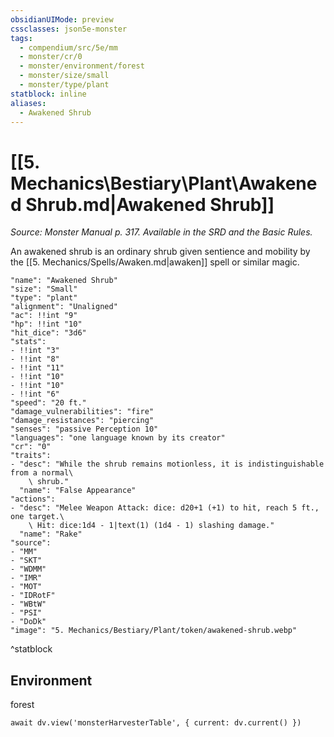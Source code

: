 ```yaml
---
obsidianUIMode: preview
cssclasses: json5e-monster
tags:
  - compendium/src/5e/mm
  - monster/cr/0
  - monster/environment/forest
  - monster/size/small
  - monster/type/plant
statblock: inline
aliases:
  - Awakened Shrub
---
```

# [[5. Mechanics\Bestiary\Plant\Awakened Shrub.md|Awakened Shrub]]
*Source: Monster Manual p. 317. Available in the SRD and the Basic Rules.*

An awakened shrub is an ordinary shrub given sentience and mobility by the [[5. Mechanics/Spells/Awaken.md|awaken]] spell or similar magic.

```statblock
"name": "Awakened Shrub"
"size": "Small"
"type": "plant"
"alignment": "Unaligned"
"ac": !!int "9"
"hp": !!int "10"
"hit_dice": "3d6"
"stats":
- !!int "3"
- !!int "8"
- !!int "11"
- !!int "10"
- !!int "10"
- !!int "6"
"speed": "20 ft."
"damage_vulnerabilities": "fire"
"damage_resistances": "piercing"
"senses": "passive Perception 10"
"languages": "one language known by its creator"
"cr": "0"
"traits":
- "desc": "While the shrub remains motionless, it is indistinguishable from a normal\
    \ shrub."
  "name": "False Appearance"
"actions":
- "desc": "Melee Weapon Attack: dice: d20+1 (+1) to hit, reach 5 ft., one target.\
    \ Hit: dice:1d4 - 1|text(1) (1d4 - 1) slashing damage."
  "name": "Rake"
"source":
- "MM"
- "SKT"
- "WDMM"
- "IMR"
- "MOT"
- "IDRotF"
- "WBtW"
- "PSI"
- "DoDk"
"image": "5. Mechanics/Bestiary/Plant/token/awakened-shrub.webp"
```
^statblock

## Environment

forest

```dataviewjs
await dv.view('monsterHarvesterTable', { current: dv.current() })
```
